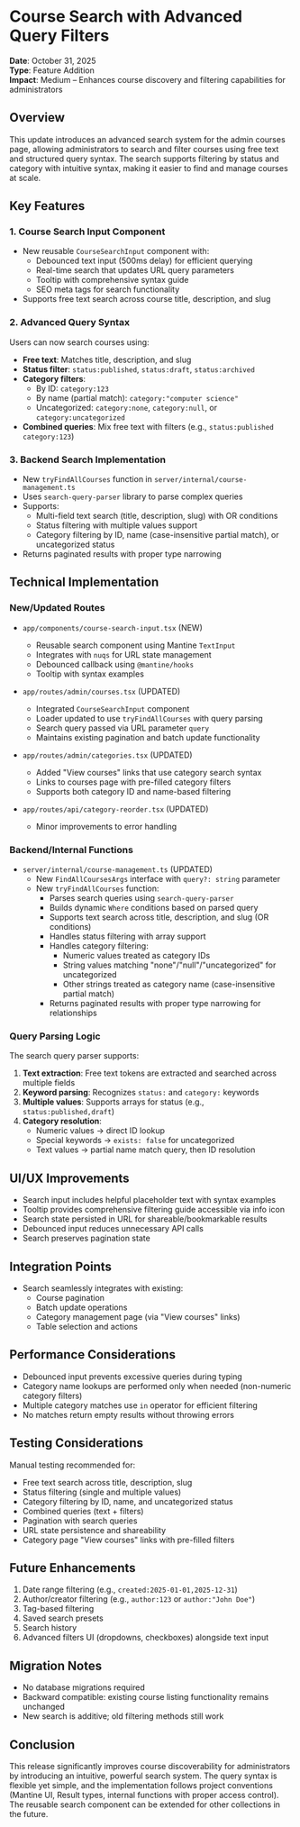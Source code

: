 # Course Search with Advanced Query Filters

**Date**: October 31, 2025  
**Type**: Feature Addition  
**Impact**: Medium – Enhances course discovery and filtering capabilities for administrators

## Overview
This update introduces an advanced search system for the admin courses page, allowing administrators to search and filter courses using free text and structured query syntax. The search supports filtering by status and category with intuitive syntax, making it easier to find and manage courses at scale.

## Key Features

### 1. Course Search Input Component
- New reusable `CourseSearchInput` component with:
  - Debounced text input (500ms delay) for efficient querying
  - Real-time search that updates URL query parameters
  - Tooltip with comprehensive syntax guide
  - SEO meta tags for search functionality
- Supports free text search across course title, description, and slug

### 2. Advanced Query Syntax
Users can now search courses using:
- **Free text**: Matches title, description, and slug
- **Status filter**: `status:published`, `status:draft`, `status:archived`
- **Category filters**:
  - By ID: `category:123`
  - By name (partial match): `category:"computer science"`
  - Uncategorized: `category:none`, `category:null`, or `category:uncategorized`
- **Combined queries**: Mix free text with filters (e.g., `status:published category:123`)

### 3. Backend Search Implementation
- New `tryFindAllCourses` function in `server/internal/course-management.ts`
- Uses `search-query-parser` library to parse complex queries
- Supports:
  - Multi-field text search (title, description, slug) with OR conditions
  - Status filtering with multiple values support
  - Category filtering by ID, name (case-insensitive partial match), or uncategorized status
- Returns paginated results with proper type narrowing

## Technical Implementation

### New/Updated Routes
- `app/components/course-search-input.tsx` (NEW)
  - Reusable search component using Mantine `TextInput`
  - Integrates with `nuqs` for URL state management
  - Debounced callback using `@mantine/hooks`
  - Tooltip with syntax examples

- `app/routes/admin/courses.tsx` (UPDATED)
  - Integrated `CourseSearchInput` component
  - Loader updated to use `tryFindAllCourses` with query parsing
  - Search query passed via URL parameter `query`
  - Maintains existing pagination and batch update functionality

- `app/routes/admin/categories.tsx` (UPDATED)
  - Added "View courses" links that use category search syntax
  - Links to courses page with pre-filled category filters
  - Supports both category ID and name-based filtering

- `app/routes/api/category-reorder.tsx` (UPDATED)
  - Minor improvements to error handling

### Backend/Internal Functions
- `server/internal/course-management.ts` (UPDATED)
  - New `FindAllCoursesArgs` interface with `query?: string` parameter
  - New `tryFindAllCourses` function:
    - Parses search queries using `search-query-parser`
    - Builds dynamic `Where` conditions based on parsed query
    - Supports text search across title, description, and slug (OR conditions)
    - Handles status filtering with array support
    - Handles category filtering:
      - Numeric values treated as category IDs
      - String values matching "none"/"null"/"uncategorized" for uncategorized
      - Other strings treated as category name (case-insensitive partial match)
    - Returns paginated results with proper type narrowing for relationships

### Query Parsing Logic
The search query parser supports:
1. **Text extraction**: Free text tokens are extracted and searched across multiple fields
2. **Keyword parsing**: Recognizes `status:` and `category:` keywords
3. **Multiple values**: Supports arrays for status (e.g., `status:published,draft`)
4. **Category resolution**: 
   - Numeric values → direct ID lookup
   - Special keywords → `exists: false` for uncategorized
   - Text values → partial name match query, then ID resolution

## UI/UX Improvements
- Search input includes helpful placeholder text with syntax examples
- Tooltip provides comprehensive filtering guide accessible via info icon
- Search state persisted in URL for shareable/bookmarkable results
- Debounced input reduces unnecessary API calls
- Search preserves pagination state

## Integration Points
- Search seamlessly integrates with existing:
  - Course pagination
  - Batch update operations
  - Category management page (via "View courses" links)
  - Table selection and actions

## Performance Considerations
- Debounced input prevents excessive queries during typing
- Category name lookups are performed only when needed (non-numeric category filters)
- Multiple category matches use `in` operator for efficient filtering
- No matches return empty results without throwing errors

## Testing Considerations
Manual testing recommended for:
- Free text search across title, description, slug
- Status filtering (single and multiple values)
- Category filtering by ID, name, and uncategorized status
- Combined queries (text + filters)
- Pagination with search queries
- URL state persistence and shareability
- Category page "View courses" links with pre-filled filters

## Future Enhancements
1. Date range filtering (e.g., `created:2025-01-01,2025-12-31`)
2. Author/creator filtering (e.g., `author:123` or `author:"John Doe"`)
3. Tag-based filtering
4. Saved search presets
5. Search history
6. Advanced filters UI (dropdowns, checkboxes) alongside text input

## Migration Notes
- No database migrations required
- Backward compatible: existing course listing functionality remains unchanged
- New search is additive; old filtering methods still work

## Conclusion
This release significantly improves course discoverability for administrators by introducing an intuitive, powerful search system. The query syntax is flexible yet simple, and the implementation follows project conventions (Mantine UI, Result types, internal functions with proper access control). The reusable search component can be extended for other collections in the future.